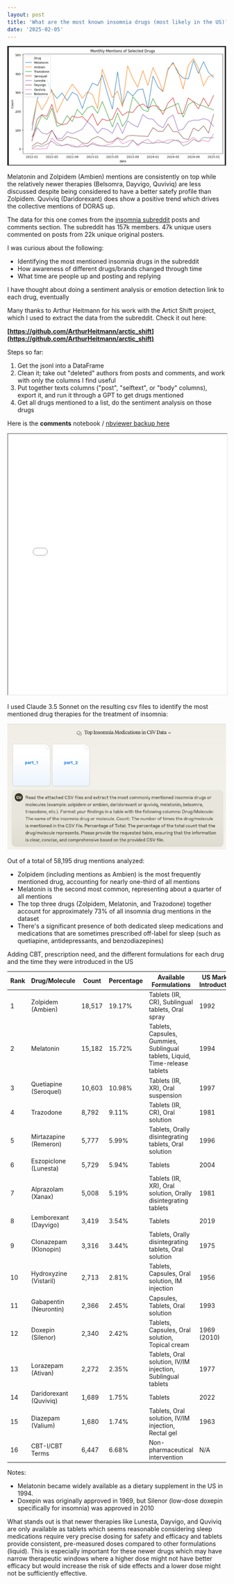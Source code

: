 ```yaml
---
layout: post
title: 'What are the most known insomnia drugs (most likely in the US)?'
date: '2025-02-05'
---
```



![alt text](/assets/images/insomnia_drug_mentions.png)


Melatonin and Zolpidem (Ambien) mentions are consistently on top while the relatively newer therapies (Belsomra, Dayvigo, Quviviq) are less discussed despite being considered to have a better satefy profile than Zolpidem. Quviviq (Daridorexant) does show a positive trend which drives the collective mentions of DORAS up.


The data for this one comes from the [insomnia subreddit](https://www.reddit.com/r/insomnia/) posts and comments section. The subreddit has 157k members. 47k unique users commented on posts from 22k unique original posters.


I was curious about the following: 

- Identifying the most mentioned insomnia drugs in the subreddit
- How awareness of different drugs/brands changed through time
- What time are people up and posting and replying


I have thought about doing a sentiment analysis or emotion detection link to each drug, eventually


Many thanks to Arthur Heitmann for his work with the Artict Shift project, which I used to extract the data from the subreddit.
Check it out here:


**[https://github.com/ArthurHeitmann/arctic_shift](https://github.com/ArthurHeitmann/arctic_shift)**


Steps so far:
1. Get the jsonl into a DataFrame
2. Clean it; take out "deleted" authors from posts and comments, and work with only the columns I find useful
3. Put together texts columns ("post", "selftext", or "body" columns), export it, and run it through a GPT to get drugs mentioned
4. Get all drugs mentioned to a list, do the sentiment analysis on those drugs

Here is the **comments** notebook / [nbviewer backup here](https://nbviewer.org/github/cardoesnumbers/cardoesnumbers.github.io/blob/main/assets/notebooks/insomnia_comments.ipynb)


<iframe src="/assets/notebooks/insomnia_comments.html" width="100%" height="600px"></iframe> 


I used Claude 3.5 Sonnet on the resulting csv files to identify the most mentioned drug therapies for the treatment of insomnia:

![Claude Screenshot1](/assets/images/claude-prompt.png)

Out of a total of 58,195 drug mentions analyzed:

- Zolpidem (including mentions as Ambien) is the most frequently mentioned drug, accounting for nearly one-third of all mentions
- Melatonin is the second most common, representing about a quarter of all mentions
- The top three drugs (Zolpidem, Melatonin, and Trazodone) together account for approximately 73% of all insomnia drug mentions in the dataset
- There's a significant presence of both dedicated sleep medications and medications that are sometimes prescribed off-label for sleep (such as quetiapine, antidepressants, and benzodiazepines)

Adding CBT, prescription need, and the different formulations for each drug and the time they were introduced in the US


| Rank | Drug/Molecule | Count | Percentage | Available Formulations | US Market Introduction | Prescription Required |
|------|---------------|--------|------------|----------------------|---------------------|---------------------|
| 1 | Zolpidem (Ambien) | 18,517 | 19.17% | Tablets (IR, CR), Sublingual tablets, Oral spray | 1992 | Yes |
| 2 | Melatonin | 15,182 | 15.72% | Tablets, Capsules, Gummies, Sublingual tablets, Liquid, Time-release tablets | 1994 | No |
| 3 | Quetiapine (Seroquel) | 10,603 | 10.98% | Tablets (IR, XR), Oral suspension | 1997 | Yes |
| 4 | Trazodone | 8,792 | 9.11% | Tablets (IR, CR), Oral solution | 1981 | Yes |
| 5 | Mirtazapine (Remeron) | 5,777 | 5.99% | Tablets, Orally disintegrating tablets, Oral solution | 1996 | Yes |
| 6 | Eszopiclone (Lunesta) | 5,729 | 5.94% | Tablets | 2004 | Yes |
| 7 | Alprazolam (Xanax) | 5,008 | 5.19% | Tablets (IR, XR), Oral solution, Orally disintegrating tablets | 1981 | Yes |
| 8 | Lemborexant (Dayvigo) | 3,419 | 3.54% | Tablets | 2019 | Yes |
| 9 | Clonazepam (Klonopin) | 3,316 | 3.44% | Tablets, Orally disintegrating tablets, Oral solution | 1975 | Yes |
| 10 | Hydroxyzine (Vistaril) | 2,713 | 2.81% | Tablets, Capsules, Oral solution, IM injection | 1956 | Yes |
| 11 | Gabapentin (Neurontin) | 2,366 | 2.45% | Capsules, Tablets, Oral solution | 1993 | Yes |
| 12 | Doxepin (Silenor) | 2,340 | 2.42% | Tablets, Capsules, Oral solution, Topical cream | 1969 (2010) | Yes |
| 13 | Lorazepam (Ativan) | 2,272 | 2.35% | Tablets, Oral solution, IV/IM injection, Sublingual tablets | 1977 | Yes |
| 14 | Daridorexant (Quviviq) | 1,689 | 1.75% | Tablets | 2022 | Yes |
| 15 | Diazepam (Valium) | 1,680 | 1.74% | Tablets, Oral solution, IV/IM injection, Rectal gel | 1963 | Yes |
| 16 | CBT-I/CBT Terms | 6,447 | 6.68% | Non-pharmaceutical intervention | N/A | N/A |


Notes:
- Melatonin became widely available as a dietary supplement in the US in 1994.
- Doxepin was originally approved in 1969, but Silenor (low-dose doxepin specifically for insomnia) was approved in 2010


What stands out is that newer therapies like Lunesta, Dayvigo, and Quviviq are only available as tablets which seems reasonable considering sleep medications require very precise dosing for safety and efficacy and tablets provide consistent, pre-measured doses compared to other formulations (liquid). This is especially important for these newer drugs which may have narrow therapeutic windows where a higher dose might not have better efficacy but would increase the risk of side effects and a lower dose might not be sufficiently effective. 
